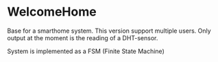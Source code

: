 # WelcomeHome

Base for a smarthome system. 
This version support multiple users. Only output at the moment is the reading of a DHT-sensor.

System is implemented as a FSM (Finite State Machine)
